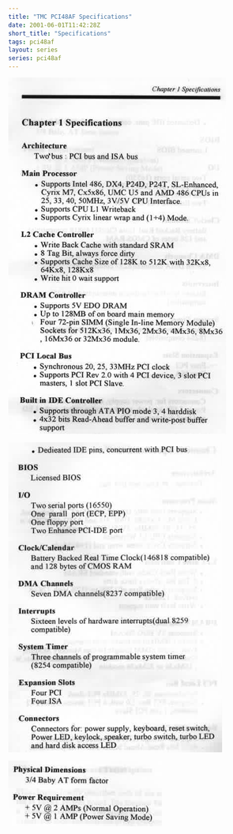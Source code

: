 ```yaml
---
title: "TMC PCI48AF Specifications"
date: 2001-06-01T11:42:28Z
short_title: "Specifications"
tags: pci48af
layout: series
series: pci48af
---
```


![](/images/2001/2001-06-01-pci48af/pci48a01.jpg)

![](/images/2001/2001-06-01-pci48af/pci48a02.jpg)

![](/images/2001/2001-06-01-pci48af/pci48a03.jpg)
